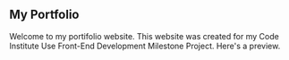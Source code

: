 ## My Portfolio

Welcome to my portifolio website. This website was created for my Code Institute Use Front-End Development Milestone Project. Here's a preview.

